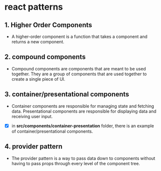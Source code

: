# react patterns
## 1. Higher Order Components
- A higher-order component is a function that takes a component and returns a new component.

## 2. compound components
- Compound components are components that are meant to be used together. They are a group of components that are used together to create a single piece of UI.

## 3. container/presentational components
- Container components are responsible for managing state and fetching data. Presentational components are responsible for displaying data and receiving user input.
- [x] in **src/components/container-presentation** folder, there is an example of container/presentational components.


## 4. provider pattern
- The provider pattern is a way to pass data down to components without having to pass props through every level of the component tree.
